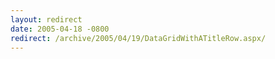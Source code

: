 ```yaml
---
layout: redirect
date: 2005-04-18 -0800
redirect: /archive/2005/04/19/DataGridWithATitleRow.aspx/
---
```

